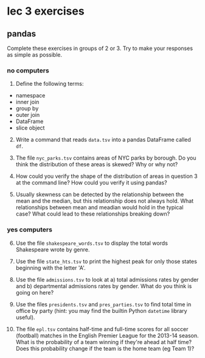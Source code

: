 <!-- author: Jason Dolatshahi -->

# lec 3 exercises
## pandas

Complete these exercises in groups of 2 or 3. Try to make your responses as
simple as possible.

### no computers

1) Define the following terms:
- namespace
- inner join
- group by
- outer join
- DataFrame
- slice object

2) Write a command that reads `data.tsv` into a pandas DataFrame called `df`.

3) The file `nyc_parks.tsv` contains areas of NYC parks by borough. Do you
think the distribution of these areas is skewed? Why or why not?

4) How could you verify the shape of the distribution of areas in question 3 
at the command line? How could you verify it using pandas?

5) Usually skewness can be detected by the relationship between the mean and
the median, but this relationship does not always hold. What relationships
between mean and meadian would hold in the typical case? What could lead to
these relationships breaking down?

### yes computers

6) Use the file `shakespeare_words.tsv` to display the total words Shakespeare
wrote by genre.

7) Use the file `state_hts.tsv` to print the highest peak for only those states
beginning with the letter 'A'.

8) Use the file `admissions.tsv` to look at a) total admissions rates by gender
and b) departmental admissions rates by gender. What do you think is going on
here?

9) Use the files `presidents.tsv` and `pres_parties.tsv` to find total time in
office by party (hint: you may find the builtin Python `datetime` library useful).

10) The file `epl.tsv` contains half-time and full-time scores for all soccer
(football) matches in the English Premier League for the 2013-14 season. What
is the probability of a team winning if they're ahead at half time? Does this
probability change if the team is the home team (eg Team 1)?
